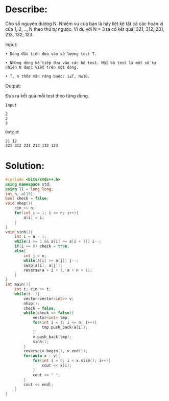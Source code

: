 # Describe:

Cho số nguyên dương N. Nhiệm vụ của bạn là hãy liệt kê tất cả các hoán vị của 1, 2, .., N theo thứ tự ngược. Ví dụ với N = 3 ta có kết quả: 321, 312, 231, 213, 132, 123.

Input:

    • Dòng đầu tiên đưa vào số lượng test T.

    • Những dòng kế tiếp đưa vào các bộ test. Mỗi bộ test là một số tự nhiên N được viết trên một dòng.

    • T, n thỏa mãn ràng buộc: 1≤T, N≤10.

Output:

Đưa ra kết quả mỗi test theo từng dòng.

```text
Input

2
2
3
```

```text
Output

21 12 
321 312 231 213 132 123       
```

# Solution:

```C++
#include <bits/stdc++.h>
using namespace std;
using ll = long long;
int n, a[15];
bool check = false;
void nhap(){
    cin >> n;
    for(int i = 1; i <= n; i++){
        a[i] = i;
    }
}
void sinh(){
    int i = n - 1;
    while(i >= 1 && a[i] >= a[i + 1]) i--;
    if(i == 0) check = true;
    else{
        int j = n;
        while(a[i] >= a[j]) j--;
        swap(a[i], a[j]);
        reverse(a + i + 1, a + n + 1);
    }
}
int main(){
    int t; cin >> t;
    while(t--){
        vector<vector<int>> v;
        nhap();
        check = false;
        while(check == false){
            vector<int> tmp;
            for(int i = 1; i <= n; i++){
                tmp.push_back(a[i]);
            }
            v.push_back(tmp);
            sinh();
        }
        reverse(v.begin(), v.end());
        for(auto x : v){
            for(int i = 0; i < x.size(); i++){
                cout << x[i];
            }
            cout << " ";
        }
        cout << endl;
    }
}
```
